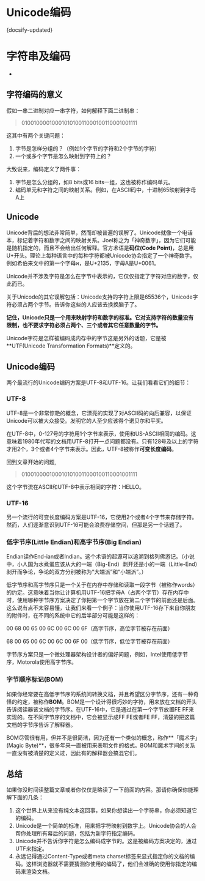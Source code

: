 # Unicode编码
{docsify-updated}

# 字符串及编码
-

## 字符编码的意义
假如一串二进制对应一串字符，如何解释下面二进制串：
>0100100001000101010011000100110001001111

这其中有两个关键问题：

1. 字节是怎样分组的？（例如1个字节的字符和2个字节的字符）
2. 一个或多个字节是怎么映射到字符上的？

大致说来，编码定义了两件事：

1. 字节是怎么分组的，如8 bits或16 bits一组，这也被称作编码单元。
2. 编码单元和字符之间的映射关系。例如，在ASCII码中，十进制65映射到字母A上

## Unicode
Unicode背后的想法非常简单，然而却被普遍的误解了。Unicode就像一个电话本，标记着字符和数字之间的映射关系。Joel称之为「神奇数字」，因为它们可能是随机指定的，而且不会给出任何解释。官方术语是**码位(Code Point)**，总是用U+开头。理论上每种语言中的每种字符都被Unicode协会指定了一个神奇数字。例如希伯来文中的第一个字母א，是U+2135，字母A是U+0061。

Unicode并不涉及字符是怎么在字节中表示的，它仅仅指定了字符对应的数字，仅此而已。

关于Unicode的其它误解包括：Unicode支持的字符上限是65536个，Unicode字符必须占两个字节。告诉你这些的人应该去换换脑子了。

**记住，Unicode只是一个用来映射字符和数字的标准。它对支持字符的数量没有限制，也不要求字符必须占两个、三个或者其它任意数量的字节。**

Unicode字符是怎样被编码成内存中的字节这是另外的话题，它是被**UTF(Unicode Transformation Formats)**定义的。

## Unicode编码
两个最流行的Unicode编码方案是UTF-8和UTF-16。让我们看看它们的细节：

### UTF-8
UTF-8是一个非常惊艳的概念，它漂亮的实现了对ASCII码的向后兼容，以保证Unicode可以被大众接受。发明它的人至少应该得个诺贝尔和平奖。

在UTF-8中，0-127号的字符用1个字节来表示，使用和US-ASCII相同的编码。这意味着1980年代写的文档用UTF-8打开一点问题都没有。只有128号及以上的字符才用2个，3个或者4个字节来表示。因此，UTF-8被称作**可变长度编码**。

回到文章开始的问题,

>0100100001000101010011000100110001001111

这个字节流在ASCII和UTF-8中表示相同的字符：HELLO。

### UTF-16
另一个流行的可变长度编码方案是UTF-16，它使用2个或者4个字节来存储字符。然而，人们逐渐意识到UTF-16可能会浪费存储空间，但那是另一个话题了。

### 低字节序(Little Endian)和高字节序(Big Endian)

Endian读作End-ian或者Indian。这个术语的起源可以追溯到格列佛游记。（小说中，小人国为水煮蛋应该从大的一端（Big-End）剥开还是小的一端（Little-End）剥开而争论，争论的双方分别被称为“大端派”和“小端派”。）

低字节序和高字节序只是一个关于在内存中存储和读取一段字节（被称作words）的约定。这意味着当你让计算机用UTF-16把字母A（占两个字节）存在内存中时，使用哪种字节序方案决定了你把第一个字节放在第二个字节的前面还是后面。这么说有点不太容易懂，让我们来看一个例子：当你使用UTF-16存下来自你朋友的附件时，在不同的系统中它的后半部分可能是这样的：

00 68 00 65 00 6C 00 6C 00 6F（高字节序，高位字节被存在前面）

68 00 65 00 6C 00 6C 00 6F 00（低字节序，低位字节被存在前面）

字节序方案只是一个微处理器架构设计者的偏好问题，例如，Intel使用低字节序，Motorola使用高字节序。

### 字节顺序标记(BOM)
如果你经常要在高低字节序的系统间转换文档，并且希望区分字节序，还有一种奇怪的约定，被称作**BOM**。BOM是一个设计得很巧妙的字符，用来放在文档的开头告诉阅读器该文档的字节序。在UTF-16中，它是通过在第一个字节放置FE FF来实现的。在不同字节序的文档中，它会被显示成FF FE或者FE FF，清楚的把这篇文档的字节序告诉了解释器。

BOM尽管很有用，但并不是很简洁，因为还有一个类似的概念，称作**「魔术字」(Magic Byte)**，很多年来一直被用来表明文件的格式。BOM和魔术字间的关系一直没有被清楚的定义过，因此有的解释器会搞混它们。


## 总结

如果你没时间读整篇文章或者你仅仅是略读了一下前面的内容。那请你确保你能理解下面的几条：

1. 这个世界上从来没有纯文本这回事，如果你想读出一个字符串，你必须知道它的编码。
2. Unicode是一个简单的标准，用来把字符映射到数字上。Unicode协会的人会帮你处理所有幕后的问题，包括为新字符指定编码。
3. Unicode并不告诉你字符是怎么编码成字节的。这是被编码方案决定的，通过UTF来指定。
4. 永远记得通过Content-Type或者meta charset标签来显式指定你的文档的编码。这样浏览器就不需要猜测你使用的编码了，他们会准确的使用你指定的编码来渲染文档。
